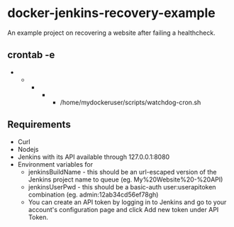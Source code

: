 # docker-jenkins-recovery-example

An example project on recovering a website after failing a healthcheck.

## crontab -e
* * * * * /home/mydockeruser/scripts/watchdog-cron.sh

## Requirements
* Curl
* Nodejs
* Jenkins with its API available through 127.0.0.1:8080
* Environment variables for
  - jenkinsBuildName - this should be an url-escaped version of the Jenkins project name to queue (eg. My%20Website%20-%20API)
  - jenkinsUserPwd - this should be a basic-auth user:userapitoken combination (eg. admin:12ab34cd56ef78gh)
  - You can create an API token by logging in to Jenkins and go to your account's configuration page and click Add new token under API Token.
